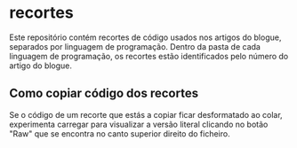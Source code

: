 # recortes
Este repositório contém recortes de código usados nos artigos do blogue, separados por linguagem de programação. Dentro da pasta de cada linguagem de programação, os recortes estão identificados pelo número do artigo do blogue.

## Como copiar código dos recortes
Se o código de um recorte que estás a copiar ficar desformatado ao colar, experimenta carregar para visualizar a versão literal clicando no botão "Raw" que se encontra no canto superior direito do ficheiro.
